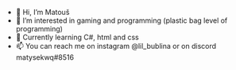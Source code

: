 - 👋 Hi, I’m Matouš
- 👀 I’m interested in gaming and programming (plastic bag level of programming)
- 🌱 Currently learning C#, html and css
- 📫 You can reach me on instagram @lil_bublina or on discord matysekwq#8516

<!---
matysekwq/matysekwq is a ✨ special ✨ repository because its `README.md` (this file) appears on your GitHub profile.
You can click the Preview link to take a look at your changes.
--->
